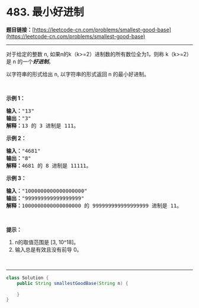 # 483. 最小好进制

**题目链接：**[https://leetcode-cn.com/problems/smallest-good-base](https://leetcode-cn.com/problems/smallest-good-base)

---

<div class="content__1Y2H">
 <div class="notranslate">
  <p>对于给定的整数 n, 如果n的k（k&gt;=2）进制数的所有数位全为1，则称&nbsp;k（k&gt;=2）是 n 的一个<em><strong>好进制</strong></em>。</p> 
  <p>以字符串的形式给出 n, 以字符串的形式返回 n 的最小好进制。</p> 
  <p>&nbsp;</p> 
  <p><strong>示例 1：</strong></p> 
  <pre class="language-text"><strong>输入：</strong>"13"
<strong>输出：</strong>"3"
<strong>解释：</strong>13 的 3 进制是 111。
</pre> 
  <p><strong>示例 2：</strong></p> 
  <pre class="language-text"><strong>输入：</strong>"4681"
<strong>输出：</strong>"8"
<strong>解释：</strong>4681 的 8 进制是 11111。
</pre> 
  <p><strong>示例 3：</strong></p> 
  <pre class="language-text"><strong>输入：</strong>"1000000000000000000"
<strong>输出：</strong>"999999999999999999"
<strong>解释：</strong>1000000000000000000 的 999999999999999999 进制是 11。
</pre> 
  <p>&nbsp;</p> 
  <p><strong>提示：</strong></p> 
  <ol> 
   <li>n的取值范围是&nbsp;[3, 10^18]。</li> 
   <li>输入总是有效且没有前导 0。</li> 
  </ol> 
  <p>&nbsp;</p> 
 </div>
</div>

---

```java
class Solution {
    public String smallestGoodBase(String n) {
        
    }
}
```